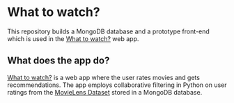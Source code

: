 # What to watch?

This repository builds a MongoDB database and a prototype front-end which is used in the [What to watch?](https://www.shawnchahal.com/what-to-watch) web app.

## What does the app do?

[What to watch?](https://www.shawnchahal.com/what-to-watch) is a web app where the user rates movies and gets recommendations. The app employs collaborative filtering in Python on user ratings from the [MovieLens Dataset](https://grouplens.org/datasets/movielens/) stored in a MongoDB database.
